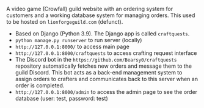A video game (Crowfall) guild website with an ordering system for customers and a working database system for managing orders. This used to be hosted on `lionforgeguild.com` (defunct).


- Based on Django (Python 3.9). The Django app is called `craftquests`.
- `python manage.py runserver` to run server (locally)
- `http://127.0.0.1:8000/` to access main page
- `http://127.0.0.1:8000/craftquests` to access crafting request interface
- The Discord bot in the `https://github.com/Bearsy0/craftquests` repository automatically fetches new orders and message them to the guild Discord. This bot acts as a back-end management system to assign orders to crafters and communicates back to this server when an order is completed.
- `http://127.0.0.1:8000/admin` to access the admin page to see the order database (user: test, password: test)
